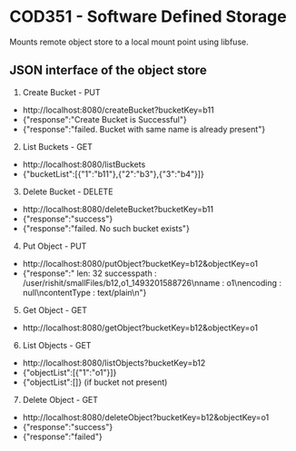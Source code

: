 # COD351 - Software Defined Storage
Mounts remote object store to a local mount point using libfuse.

## JSON interface of the object store 

1. Create Bucket - PUT
* http://localhost:8080/createBucket?bucketKey=b11
* {"response":"Create Bucket is Successful"}
* {"response":"failed. Bucket with same name is already present"}

2. List Buckets - GET
* http://localhost:8080/listBuckets
* {"bucketList":[{"1":"b11"},{"2":"b3"},{"3":"b4"}]}

3. Delete Bucket - DELETE
* http://localhost:8080/deleteBucket?bucketKey=b11
* {"response":"success"}
* {"response":"failed. No such bucket exists"}

4. Put Object - PUT
* http://localhost:8080/putObject?bucketKey=b12&objectKey=o1
* {"response":" len: 32 successpath : \/user\/rishit\/smallFiles\/b12,o1_1493201588726\nname : o1\nencoding : null\ncontentType : text\/plain\n"}

5. Get Object - GET
* http://localhost:8080/getObject?bucketKey=b12&objectKey=o1

6. List Objects - GET
* http://localhost:8080/listObjects?bucketKey=b12
* {"objectList":[{"1":"o1"}]}
* {"objectList":[]} (if bucket not present)

7. Delete Object - GET
* http://localhost:8080/deleteObject?bucketKey=b12&objectKey=o1
* {"response":"success"}
* {"response":"failed"}

